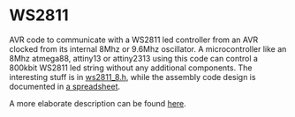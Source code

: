 WS2811
======

AVR code to communicate with a WS2811 led controller from an AVR clocked from its internal 8Mhz or 9.6Mhz oscillator. 
A microcontroller like an 8Mhz atmega88, attiny13 or attiny2313 using this code can control a 800kbit WS2811 led string without 
any additional components. The interesting stuff is in [ws2811_8.h](ws2811/ws2811_8.h), while the assembly 
code design is documented in [a spreadsheet](design/ws2811@8Mhz.ods?raw=true). 

A more elaborate description can be found 
[here](http://rurandom.org/justintime/index.php?title=Driving_the_WS2811_at_800_kHz_with_an_8_MHz_AVR).

